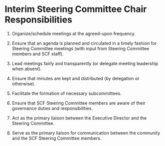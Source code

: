 Interim Steering Committee Chair Responsibilities
=================================================

1.  Organize/schedule meetings at the agreed-upon frequency.

2.  Ensure that an agenda is planned and circulated in a timely
    fashion for Steering Committee meetings (with input from Steering
    Committee members and SCF staff).

3.  Lead meetings fairly and transparently (or delegate meeting
    leadership when absent).

4.  Ensure that minutes are kept and distributed (by delegation or
    otherwise).

5. Facilitate the formation of necessary subcommittees.

6.  Ensure that SCF Steering Committee members are aware of their
    governance duties and responsibilities.

7.  Act as the primary liaison between the Executive Director and the
    Steering Committee.

8.  Serve as the primary liaison for communication between the
    community and the SCF Steering Committee members.
